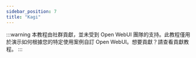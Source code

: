 ```yaml
---
sidebar_position: 7
title: "Kagi"
---
```


:::warning
本教程由社群貢獻，並未受到 Open WebUI 團隊的支持。此教程僅用於演示如何根據您的特定使用案例自訂 Open WebUI。想要貢獻？請查看貢獻教程。
:::
